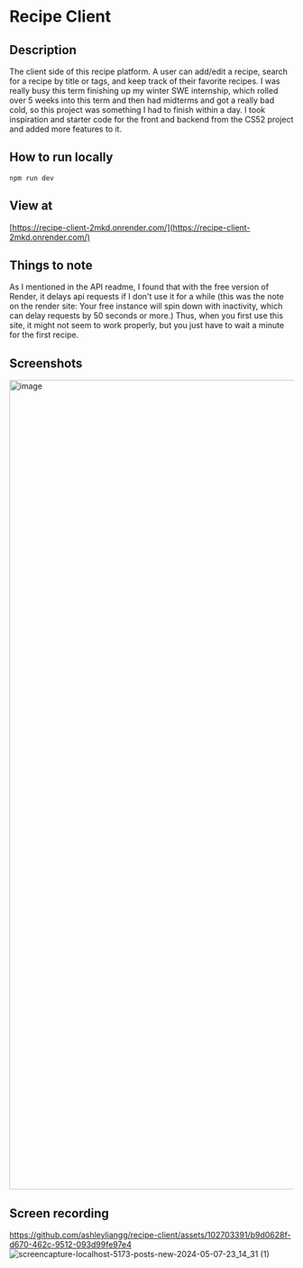 # Recipe Client

## Description
The client side of this recipe platform. A user can add/edit a recipe, search for a recipe by title or tags, and keep track of their favorite recipes. I was really busy this term finishing up my winter SWE internship, which rolled over 5 weeks into this term and then had midterms and got a really bad cold, so this project was something I had to finish within a day. I took inspiration and starter code for the front and backend from the CS52 project and added more features to it. 

## How to run locally
`npm run dev`

## View at
[https://recipe-client-2mkd.onrender.com/](https://recipe-client-2mkd.onrender.com/)

## Things to note
As I mentioned in the API readme, I found that with the free version of Render, it delays api requests if I don't use it for a while (this was the note on the render site: Your free instance will spin down with inactivity, which can delay requests by 50 seconds or more.) Thus, when you first use this site, it might not seem to work properly, but you just have to wait a minute for the first recipe.

## Screenshots
<img width="1436" alt="image" src="https://github.com/ashleyliangg/recipe-client/assets/102703391/e4608899-758f-47a6-9908-cc4ccfd141a4">

## Screen recording
https://github.com/ashleyliangg/recipe-client/assets/102703391/b9d0628f-d670-462c-9512-093d99fe97e4
![screencapture-localhost-5173-posts-new-2024-05-07-23_14_31 (1)](https://github.com/ashleyliangg/recipe-client/assets/102703391/07258f30-7584-47d5-92e5-b1c53f08ab10)



